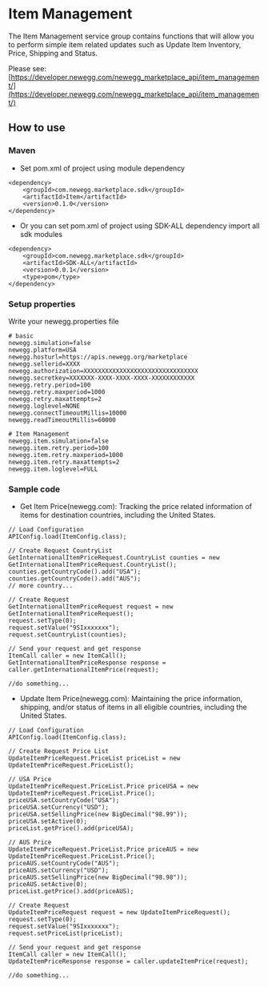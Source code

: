 # Item Management
The Item Management service group contains functions that will allow you to perform simple item related updates such as Update Item Inventory, Price, Shipping and Status.

Please see: [https://developer.newegg.com/newegg_marketplace_api/item_management/](https://developer.newegg.com/newegg_marketplace_api/item_management/)

## How to use
### Maven
- Set pom.xml of project using module dependency
```
<dependency>
    <groupId>com.newegg.marketplace.sdk</groupId>
    <artifactId>Item</artifactId>
    <version>0.1.0</version>
</dependency>
```

- Or you can set pom.xml of project using SDK-ALL dependency import all sdk modules
```
<dependency>
    <groupId>com.newegg.marketplace.sdk</groupId>
    <artifactId>SDK-ALL</artifactId>
    <version>0.0.1</version>
    <type>pom</type>
</dependency>
```

### Setup properties
Write your newegg.properties file
```
# basic
newegg.simulation=false
newegg.platform=USA
newegg.hosturl=https://apis.newegg.org/marketplace
newegg.sellerid=XXXX
newegg.authorization=XXXXXXXXXXXXXXXXXXXXXXXXXXXXXXXX
newegg.secretkey=XXXXXXX-XXXX-XXXX-XXXX-XXXXXXXXXXXX
newegg.retry.period=100
newegg.retry.maxperiod=1000
newegg.retry.maxattempts=2
newegg.loglevel=NONE
newegg.connectTimeoutMillis=10000
newegg.readTimeoutMillis=60000

# Item Management
newegg.item.simulation=false
newegg.item.retry.period=100
newegg.item.retry.maxperiod=1000
newegg.item.retry.maxattempts=2
newegg.item.loglevel=FULL
```

### Sample code
- Get Item Price(newegg.com): Tracking the price related information of items for destination countries, including the United States.
```
// Load Configuration
APIConfig.load(ItemConfig.class);

// Create Request CountryList
GetInternationalItemPriceRequest.CountryList counties = new GetInternationalItemPriceRequest.CountryList();
counties.getCountryCode().add("USA");
counties.getCountryCode().add("AUS");
// more country...

// Create Request
GetInternationalItemPriceRequest request = new GetInternationalItemPriceRequest();
request.setType(0);
request.setValue("9SIxxxxxxx");
request.setCountryList(counties);

// Send your request and get response
ItemCall caller = new ItemCall();
GetInternationalItemPriceResponse response = caller.getInternationalItemPrice(request);

//do something...
```

- Update Item Price(newegg.com): Maintaining the price information, shipping, and/or status of items in all eligible countries, including the United States.
```
// Load Configuration
APIConfig.load(ItemConfig.class);

// Create Request Price List
UpdateItemPriceRequest.PriceList priceList = new UpdateItemPriceRequest.PriceList();

// USA Price
UpdateItemPriceRequest.PriceList.Price priceUSA = new UpdateItemPriceRequest.PriceList.Price();
priceUSA.setCountryCode("USA");
priceUSA.setCurrency("USD");
priceUSA.setSellingPrice(new BigDecimal("98.99"));
priceUSA.setActive(0);
priceList.getPrice().add(priceUSA);

// AUS Price
UpdateItemPriceRequest.PriceList.Price priceAUS = new UpdateItemPriceRequest.PriceList.Price();
priceAUS.setCountryCode("AUS");
priceAUS.setCurrency("USD");
priceAUS.setSellingPrice(new BigDecimal("98.98"));
priceAUS.setActive(0);
priceList.getPrice().add(priceAUS);

// Create Request
UpdateItemPriceRequest request = new UpdateItemPriceRequest();
request.setType(0);
request.setValue("9SIxxxxxxx");
request.setPriceList(priceList);

// Send your request and get response
ItemCall caller = new ItemCall();
UpdateItemPriceResponse response = caller.updateItemPrice(request);

//do something...
```

